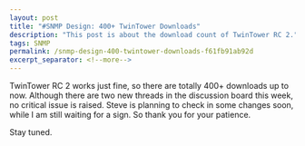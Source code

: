 ```yaml
---
layout: post
title: "#SNMP Design: 400+ TwinTower Downloads"
description: "This post is about the download count of TwinTower RC 2."
tags: SNMP
permalink: /snmp-design-400-twintower-downloads-f61fb91ab92d
excerpt_separator: <!--more-->
---
```

TwinTower RC 2 works just fine, so there are totally 400+ downloads up to now. Although there are two new threads in the discussion board this week, no critical issue is raised. Steve is planning to check in some changes soon, while I am still waiting for a sign. So thank you for your patience.

Stay tuned.
<!--more-->
